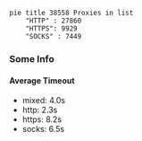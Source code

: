 
```mermaid
pie title 38558 Proxies in list
    "HTTP" : 27860
    "HTTPS": 9929
    "SOCKS" : 7449
```

### Some Info
#### Average Timeout

- mixed: 4.0s
- http: 2.3s
- https: 8.2s
- socks: 6.5s